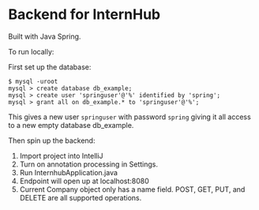 # Backend for InternHub
Built with Java Spring.

To run locally:

First set up the database:

    $ mysql -uroot
    mysql > create database db_example;
    mysql > create user 'springuser'@'%' identified by 'spring';
    mysql > grant all on db_example.* to 'springuser'@'%';

This gives a new user `springuser` with password `spring` giving it all access to a new empty database db_example.

Then spin up the backend:

1. Import project into IntelliJ
2. Turn on annotation processing in Settings.
3. Run InternhubApplication.java
4. Endpoint will open up at localhost:8080
5. Current Company object only has a name field. POST, GET, PUT, and DELETE are all supported operations.
